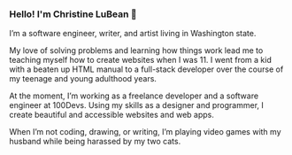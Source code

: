 ### Hello! I'm Christine LuBean 👋

I’m a software engineer, writer, and artist living in Washington state.

My love of solving problems and learning how things work lead me to teaching myself how to create websites when I was 11. I went from a kid with a beaten up HTML manual to a full-stack developer over the course of my teenage and young adulthood years.

At the moment, I’m working as a freelance developer and a software engineer at 100Devs. Using my skills as a designer and programmer, I create beautiful and accessible websites and web apps.

When I’m not coding, drawing, or writing, I’m playing video games with my husband while being harassed by my two cats.

<!--
**ChristineLuBean/christinelubean** is a ✨ _special_ ✨ repository because its `README.md` (this file) appears on your GitHub profile.

Here are some ideas to get you started:

- 🔭 I’m currently working on ...
- 🌱 I’m currently learning ...
- 👯 I’m looking to collaborate on ...
- 🤔 I’m looking for help with ...
- 💬 Ask me about ...
- 📫 How to reach me: ...
- 😄 Pronouns: ...
- ⚡ Fun fact: ...
-->
